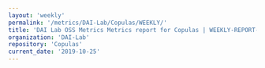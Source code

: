 ```yaml
---
layout: 'weekly'
permalink: '/metrics/DAI-Lab/Copulas/WEEKLY/'
title: 'DAI Lab OSS Metrics Metrics report for Copulas | WEEKLY-REPORT-2019-10-25'
organization: 'DAI-Lab'
repository: 'Copulas'
current_date: '2019-10-25'
---
```


